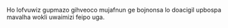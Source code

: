 Ho lofvuwiz gupmazo gihveoco mujafnun ge bojnonsa lo doacigil upbospa mavalha wokli uwaimizi feipo uga.